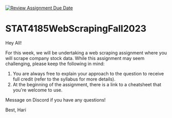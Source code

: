 [![Review Assignment Due Date](https://classroom.github.com/assets/deadline-readme-button-24ddc0f5d75046c5622901739e7c5dd533143b0c8e959d652212380cedb1ea36.svg)](https://classroom.github.com/a/dp82UJuw)
# STAT4185WebScrapingFall2023

Hey All!

For this week, we will be undertaking a web scraping assignment where you will scrape company stock data. While this assignment may seem challenging, please keep the following in mind:

1) You are always free to explain your approach to the question to receive full credit (refer to the syllabus for more details).
2) At the beginning of the assignment, there is a link to a cheatsheet that you're welcome to use.

Message on Discord if you have any questions!

Best,
Hari
